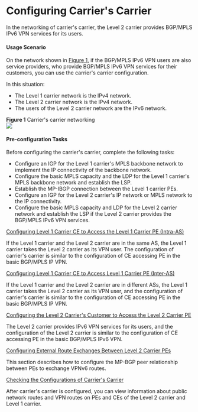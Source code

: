 Configuring Carrier's Carrier
=============================

In the networking of carrier's carrier, the Level 2 carrier provides BGP/MPLS IPv6 VPN services for its users.

#### Usage Scenario

On the network shown in [Figure 1](#EN-US_CONCEPT_0172369657__fig1902052195316), if the BGP/MPLS IPv6 VPN users are also service providers, who provide BGP/MPLS IPv6 VPN services for their customers, you can use the carrier's carrier configuration.

In this situation:

* The Level 1 carrier network is the IPv4 network.
* The Level 2 carrier network is the IPv4 network.
* The users of the Level 2 carrier network are the IPv6 network.

**Figure 1** Carrier's carrier networking  
![](figure/en-us_image_0236500415.png)

#### Pre-configuration Tasks

Before configuring the carrier's carrier, complete the following tasks:

* Configure an IGP for the Level 1 carrier's MPLS backbone network to implement the IP connectivity of the backbone network.
* Configure the basic MPLS capacity and the LDP for the Level 1 carrier's MPLS backbone network and establish the LSP.
* Establish the MP-IBGP connection between the Level 1 carrier PEs.
* Configure an IGP for the Level 2 carrier's IP network or MPLS network to the IP connectivity.
* Configure the basic MPLS capacity and LDP for the Level 2 carrier network and establish the LSP if the Level 2 carrier provides the BGP/MPLS IPv6 VPN services.


[Configuring Level 1 Carrier CE to Access the Level 1 Carrier PE (Intra-AS)](../../../../software/nev8r10_vrpv8r16/user/vrp/dc_vrp_mpls-l3vpn-v6_cfg_2105.html)

If the Level 1 carrier and the Level 2 carrier are in the same AS, the Level 1 carrier takes the Level 2 carrier as its VPN user. The configuration of carrier's carrier is similar to the configuration of CE accessing PE in the basic BGP/MPLS IP VPN.

[Configuring Level 1 Carrier CE to Access Level 1 Carrier PE (Inter-AS)](../../../../software/nev8r10_vrpv8r16/user/vrp/dc_vrp_mpls-l3vpn-v6_cfg_2106.html)

If the Level 1 carrier and the Level 2 carrier are in different ASs, the Level 1 carrier takes the Level 2 carrier as its VPN user, and the configuration of carrier's carrier is similar to the configuration of CE accessing PE in the basic BGP/MPLS IP VPN.

[Configuring the Level 2 Carrier's Customer to Access the Level 2 Carrier PE](../../../../software/nev8r10_vrpv8r16/user/vrp/dc_vrp_mpls-l3vpn-v6_cfg_2108.html)

The Level 2 carrier provides IPv6 VPN services for its users, and the configuration of the Level 2 carrier is similar to the configuration of CE accessing PE in the basic BGP/MPLS IPv6 VPN.

[Configuring External Route Exchanges Between Level 2 Carrier PEs](../../../../software/nev8r10_vrpv8r16/user/vrp/dc_vrp_mpls-l3vpn-v6_cfg_2107.html)

This section describes how to configure the MP-BGP peer relationship between PEs to exchange VPNv6 routes.

[Checking the Configurations of Carrier's Carrier](../../../../software/nev8r10_vrpv8r16/user/vrp/dc_vrp_mpls-l3vpn-v6_cfg_2109.html)

After carrier's carrier is configured, you can view information about public network routes and VPN routes on PEs and CEs of the Level 2 carrier and Level 1 carrier.